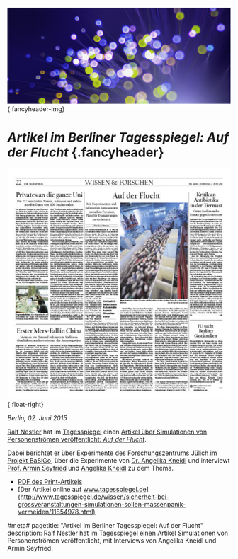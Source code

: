 ![](/img/accurate-bild-3.jpg) {.fancyheader-img}
# *Artikel im Berliner Tagesspiegel: Auf der Flucht* {.fancyheader}

[![Tagesspiegel-Artikel Auf der Flucht](/img/tagesspiegel-auf-der-flucht-accurate.jpg)](http://www.tagesspiegel.de/wissen/sicherheit-bei-grossveranstaltungen-simulationen-sollen-massenpanik-vermeiden/11854978.html "Der Artikel online auf www.tagesspiegel.de") {.float-right}

*Berlin, 02. Juni 2015*

[Ralf Nestler](http://www.tagesspiegel.de/nestler-ralf/5264606.html) hat im [Tagesspiegel](http://www.tagesspiegel.de/) einen [Artikel über Simulationen von Personenströmen veröffentlicht: *Auf der Flucht*](http://www.tagesspiegel.de/wissen/sicherheit-bei-grossveranstaltungen-simulationen-sollen-massenpanik-vermeiden/11854978.html).

Dabei berichtet er über Experimente des [Forschungszentrums Jülich im Projekt BaSiGo](http://www.fz-juelich.de/portal/DE/Presse/Mediathek/Bilder/basigo2013/_node.html), über die Experimente von [Dr. Angelika Kneidl](/das-team#angelika-kneidl) und interviewt [Prof. Armin Seyfried](http://www.fz-juelich.de/SharedDocs/Personen/IAS/JSC/EN/staff/seyfried_a.html) und [Angelika Kneidl](/das-team#angelika-kneidl) zu dem Thema.
 
* [PDF des Print-Artikels](/download/tagesspiegel-auf-der-flucht-accurate.pdf)
* [Der Artikel online auf www.tagesspiegel.de](http://www.tagesspiegel.de/wissen/sicherheit-bei-grossveranstaltungen-simulationen-sollen-massenpanik-vermeiden/11854978.html) 


#meta#
pagetitle: "Artikel im Berliner Tagesspiegel: Auf der Flucht"
description: Ralf Nestler hat im Tagesspiegel einen Artikel Simulationen von Personenströmen veröffentlicht, mit Interviews von Angelika Kneidl und Armin Seyfried.
